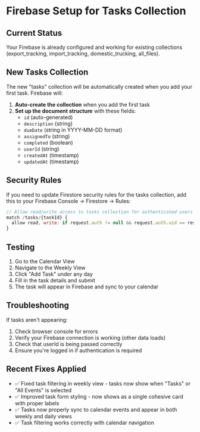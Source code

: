 # Firebase Setup for Tasks Collection

## Current Status
Your Firebase is already configured and working for existing collections (export_tracking, import_tracking, domestic_trucking, all_files).

## New Tasks Collection
The new "tasks" collection will be automatically created when you add your first task. Firebase will:

1. **Auto-create the collection** when you add the first task
2. **Set up the document structure** with these fields:
   - `id` (auto-generated)
   - `description` (string)
   - `dueDate` (string in YYYY-MM-DD format)
   - `assignedTo` (string)
   - `completed` (boolean)
   - `userId` (string)
   - `createdAt` (timestamp)
   - `updatedAt` (timestamp)

## Security Rules
If you need to update Firestore security rules for the tasks collection, add this to your Firebase Console -> Firestore -> Rules:

```javascript
// Allow read/write access to tasks collection for authenticated users
match /tasks/{taskId} {
  allow read, write: if request.auth != null && request.auth.uid == resource.data.userId;
}
```

## Testing
1. Go to the Calendar View
2. Navigate to the Weekly View
3. Click "Add Task" under any day
4. Fill in the task details and submit
5. The task will appear in Firebase and sync to your calendar

## Troubleshooting
If tasks aren't appearing:
1. Check browser console for errors
2. Verify your Firebase connection is working (other data loads)
3. Check that userId is being passed correctly
4. Ensure you're logged in if authentication is required

## Recent Fixes Applied
- ✅ Fixed task filtering in weekly view - tasks now show when "Tasks" or "All Events" is selected
- ✅ Improved task form styling - now shows as a single cohesive card with proper labels
- ✅ Tasks now properly sync to calendar events and appear in both weekly and daily views
- ✅ Task filtering works correctly with calendar navigation